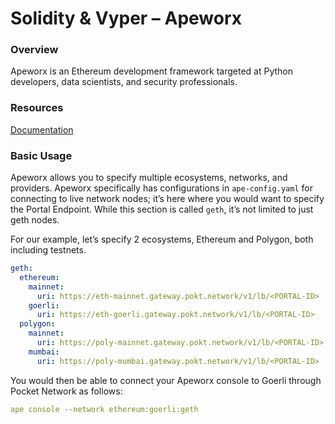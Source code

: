 # Solidity & Vyper – Apeworx

### Overview
Apeworx is an Ethereum development framework targeted at Python developers, data scientists, and security professionals.

### Resources
[Documentation](https://docs.apeworx.io/ape/stable/)


### Basic Usage

Apeworx allows you to specify multiple ecosystems, networks, and providers. Apeworx specifically has configurations in `ape-config.yaml` for connecting to live network nodes; it’s here where you would want to specify the Portal Endpoint. While this section is called `geth`, it’s not limited to just geth nodes.

For our example, let’s specify 2 ecosystems, Ethereum and Polygon, both including testnets.

```yaml
geth:
  ethereum:
    mainnet:
      uri: https://eth-mainnet.gateway.pokt.network/v1/lb/<PORTAL-ID>
    goerli:
      uri: https://eth-goerli.gateway.pokt.network/v1/lb/<PORTAL-ID>
  polygon:
    mainnet:
      uri: https://poly-mainnet.gateway.pokt.network/v1/lb/<PORTAL-ID>
    mumbai:
      uri: https://poly-mumbai.gateway.pokt.network/v1/lb/<PORTAL-ID>
```

You would then be able to connect your Apeworx console to Goerli through Pocket Network as follows:

```yaml
ape console --network ethereum:goerli:geth
```